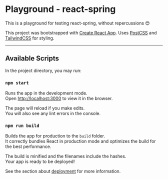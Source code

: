 # Playground - react-spring

This is a playground for testing react-spring, without repercussions 😍

This project was bootstrapped with [Create React App](https://github.com/facebook/create-react-app). Uses [PostCSS](https://postcss.org/) and [TailwindCSS](https://tailwindcss.com) for styling.

---

## Available Scripts

In the project directory, you may run:

### `npm start`

Runs the app in the development mode.<br>
Open [http://localhost:3000](http://localhost:3000) to view it in the browser.

The page will reload if you make edits.<br>
You will also see any lint errors in the console.

### `npm run build`

Builds the app for production to the `build` folder.<br>
It correctly bundles React in production mode and optimizes the build for the best performance.

The build is minified and the filenames include the hashes.<br>
Your app is ready to be deployed!

See the section about [deployment](https://facebook.github.io/create-react-app/docs/deployment) for more information.

